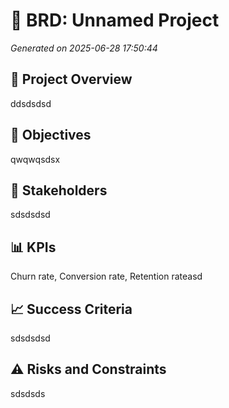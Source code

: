 # 📄 BRD: Unnamed Project
*Generated on 2025-06-28 17:50:44*

## 🧭 Project Overview
ddsdsdsd

## 🎯 Objectives
qwqwqsdsx

## 👥 Stakeholders
sdsdsdsd

## 📊 KPIs
Churn rate, Conversion rate, Retention rateasd

## 📈 Success Criteria
sdsdsdsd

## ⚠️ Risks and Constraints
sdsdsds


